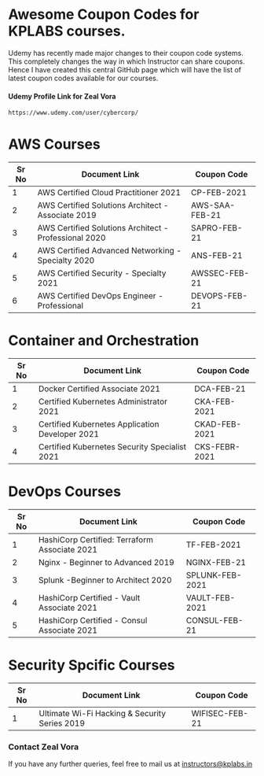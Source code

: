 # Awesome Coupon Codes for KPLABS courses.

Udemy has recently made major changes to their coupon code systems. This completely changes the way in which Instructor can share coupons. Hence I have created this central GitHub page which will have the list of latest coupon codes available for our courses.

#### Udemy Profile Link for Zeal Vora

```sh
https://www.udemy.com/user/cybercorp/
```

# AWS Courses 

| Sr No | Document Link | Coupon Code |
| ------ | ------ | ------ |
| 1 |AWS Certified Cloud Practitioner 2021 | CP-FEB-2021	 | 
| 2 |AWS Certified Solutions Architect - Associate  2019| AWS-SAA-FEB-21 |
| 3 |AWS Certified Solutions Architect - Professional 2020 | SAPRO-FEB-21 |
| 4 |AWS Certified Advanced Networking - Specialty 2020 | ANS-FEB-21 |
| 5 |AWS Certified Security - Specialty 2021 | AWSSEC-FEB-21 |
| 6 |AWS Certified DevOps Engineer - Professional | DEVOPS-FEB-21 |

# Container and Orchestration

| Sr No | Document Link | Coupon Code |
| ------ | ------ | ------ |
| 1 | Docker Certified Associate 2021 | DCA-FEB-21 | 
| 2 | Certified Kubernetes Administrator 2021 | CKA-FEB-2021	 | 
| 3 | Certified Kubernetes Application Developer 2021 | CKAD-FEB-2021 | 
| 4 | Certified Kubernetes Security Specialist 2021 | CKS-FEBR-2021 | 

# DevOps Courses

| Sr No | Document Link | Coupon Code |
| ------ | ------ | ------ |
| 1 | HashiCorp Certified: Terraform Associate 2021 | TF-FEB-2021 | 
| 2 | Nginx - Beginner to Advanced 2019 | NGINX-FEB-21 | 
| 3 | Splunk  -Beginner to Architect 2020 | SPLUNK-FEB-2021 | 
| 4 | HashiCorp Certified - Vault Associate 2021 | VAULT-FEB-2021 | 
| 5 | HashiCorp Certified - Consul Associate 2021 | CONSUL-FEB-21 | 


# Security Spcific Courses

| Sr No | Document Link | Coupon Code |
| ------ | ------ | ------ |
| 1 | Ultimate Wi-Fi Hacking & Security Series 2019 | WIFISEC-FEB-21 | 


### Contact Zeal Vora
If you have any further queries, feel free to mail us at instructors@kplabs.in
